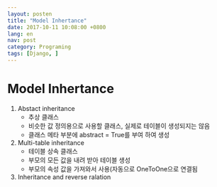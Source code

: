 ```yaml
---
layout: posten
title: "Model Inhertance"
date: 2017-10-11 10:08:00 +0800
lang: en
nav: post
category: Programing
tags: [Django, ]
---
```


# Model Inhertance


1. Abstact inheritance
	- 추상 클래스
	- 비슷한 값 정의용으로 사용할 클래스, 실제로 테이블이 생성되지는 않음
	- 클래스 메타 부분에 abstract = True를 부여 하여 생성
2. Multi-table inheritance
	- 테이블 상속 클래스
	- 부모의 모든 값을 내려 받아 테이블 생성
	- 부모의 속성 값을 가져와서 사용(자동으로 OneToOne으로 연결됨
3. Inheritance and reverse ralation
